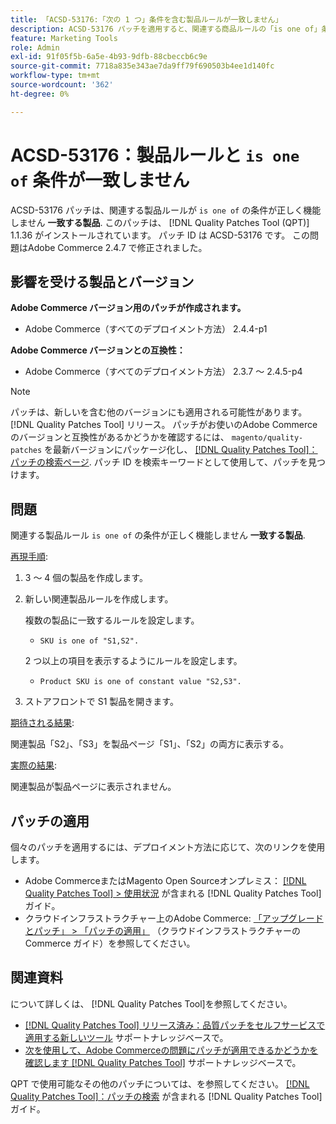 ```yaml
---
title: 「ACSD-53176:「次の 1 つ」条件を含む製品ルールが一致しません」
description: ACSD-53176 パッチを適用すると、関連する商品ルールの「is one of」条件が「Products to Match」で正しく機能しないAdobe Commerceの問題を修正できます。
feature: Marketing Tools
role: Admin
exl-id: 91f05f5b-6a5e-4b93-9dfb-88cbeccb6c9e
source-git-commit: 7718a835e343ae7da9ff79f690503b4ee1d140fc
workflow-type: tm+mt
source-wordcount: '362'
ht-degree: 0%

---
```


# ACSD-53176：製品ルールと `is one of` 条件が一致しません

ACSD-53176 パッチは、関連する製品ルールが `is one of` の条件が正しく機能しません **一致する製品**. このパッチは、 [!DNL Quality Patches Tool (QPT)] 1.1.36 がインストールされています。 パッチ ID は ACSD-53176 です。 この問題はAdobe Commerce 2.4.7 で修正されました。

## 影響を受ける製品とバージョン

**Adobe Commerce バージョン用のパッチが作成されます。**

* Adobe Commerce（すべてのデプロイメント方法） 2.4.4-p1

**Adobe Commerce バージョンとの互換性：**

* Adobe Commerce（すべてのデプロイメント方法） 2.3.7 ～ 2.4.5-p4

>[!NOTE]
>
>パッチは、新しいを含む他のバージョンにも適用される可能性があります。 [!DNL Quality Patches Tool] リリース。 パッチがお使いのAdobe Commerceのバージョンと互換性があるかどうかを確認するには、 `magento/quality-patches` を最新バージョンにパッケージ化し、 [[!DNL Quality Patches Tool]：パッチの検索ページ](https://experienceleague.adobe.com/tools/commerce-quality-patches/index.html). パッチ ID を検索キーワードとして使用して、パッチを見つけます。

## 問題

関連する製品ルール `is one of` の条件が正しく機能しません **一致する製品**.

<u>再現手順</u>:

1. 3 ～ 4 個の製品を作成します。
1. 新しい関連製品ルールを作成します。

   複数の製品に一致するルールを設定します。
   * `SKU is one of "S1,S2".`

   2 つ以上の項目を表示するようにルールを設定します。
   * `Product SKU is one of constant value "S2,S3".`

1. ストアフロントで S1 製品を開きます。

<u>期待される結果</u>:

関連製品「S2」、「S3」を製品ページ「S1」、「S2」の両方に表示する。

<u>実際の結果</u>:

関連製品が製品ページに表示されません。

## パッチの適用

個々のパッチを適用するには、デプロイメント方法に応じて、次のリンクを使用します。

* Adobe CommerceまたはMagento Open Sourceオンプレミス： [[!DNL Quality Patches Tool] > 使用状況](https://experienceleague.adobe.com/docs/commerce-operations/tools/quality-patches-tool/usage.html) が含まれる [!DNL Quality Patches Tool] ガイド。
* クラウドインフラストラクチャー上のAdobe Commerce: [「アップグレードとパッチ」 > 「パッチの適用」](https://experienceleague.adobe.com/docs/commerce-cloud-service/user-guide/develop/upgrade/apply-patches.html) （クラウドインフラストラクチャーのCommerce ガイド）を参照してください。

## 関連資料

について詳しくは、 [!DNL Quality Patches Tool]を参照してください。

* [[!DNL Quality Patches Tool] リリース済み：品質パッチをセルフサービスで適用する新しいツール](/help/announcements/adobe-commerce-announcements/magento-quality-patches-released-new-tool-to-self-serve-quality-patches.md) サポートナレッジベースで。
* [次を使用して、Adobe Commerceの問題にパッチが適用できるかどうかを確認します [!DNL Quality Patches Tool]](/help/support-tools/patches-available-in-qpt-tool/check-patch-for-magento-issue-with-magento-quality-patches.md) サポートナレッジベースで。

QPT で使用可能なその他のパッチについては、を参照してください。 [[!DNL Quality Patches Tool]：パッチの検索](https://experienceleague.adobe.com/tools/commerce-quality-patches/index.html) が含まれる [!DNL Quality Patches Tool] ガイド。
